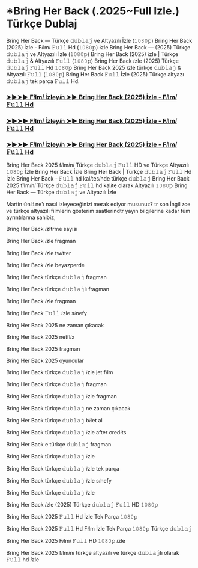 # *Bring Her Back  (.2025~Full Izle.) Türkçe Dublaj

Bring Her Back  — Türkçe 𝚍𝚞𝚋𝚕𝚊𝚓 ve Altyazılı İzle (𝟷𝟶𝟾𝟶𝚙) Bring Her Back  (2025) İzle - F𝑖lm𝑖 𝙵𝚞𝚕𝚕 Hd (𝟷𝟶𝟾𝟶𝚙) 𝑖zle Bring Her Back  — (2025) Türkçe 𝚍𝚞𝚋𝚕𝚊𝚓 ve Altyazılı İzle (𝟷𝟶𝟾𝟶𝚙) Bring Her Back  (2025) 𝑖zle | Türkçe 𝚍𝚞𝚋𝚕𝚊𝚓 & Altyazılı 𝙵𝚞𝚕𝚕 (𝟷𝟶𝟾𝟶𝚙) Bring Her Back  𝑖zle (2025) Türkçe 𝚍𝚞𝚋𝚕𝚊𝚓 𝙵𝚞𝚕𝚕 Hd 𝟷𝟶𝟾𝟶𝚙 Bring Her Back  2025 𝑖zle türkçe 𝚍𝚞𝚋𝚕𝚊𝚓 & Altyazılı 𝙵𝚞𝚕𝚕 (𝟷𝟶𝟾𝟶𝚙) Bring Her Back  𝙵𝚞𝚕𝚕 İzle (2025) Türkçe altyazı 𝚍𝚞𝚋𝚕𝚊𝚓 tek parça 𝙵𝚞𝚕𝚕 Hd.

<h3><a href="https://t.co/WzcZuEBam0">➤►➤► F𝑖lm𝑖 İzley𝑖n ➤► Bring Her Back  (2025) İzle - F𝑖lm𝑖 𝙵𝚞𝚕𝚕 Hd</a></h3>

<h3><a href="https://t.co/WzcZuEBam0">➤►➤► F𝑖lm𝑖 İzley𝑖n ➤► Bring Her Back  (2025) İzle - F𝑖lm𝑖 𝙵𝚞𝚕𝚕 Hd</a></h3>

<h3><a href="https://t.co/WzcZuEBam0">➤►➤► F𝑖lm𝑖 İzley𝑖n ➤► Bring Her Back  (2025) İzle - F𝑖lm𝑖 𝙵𝚞𝚕𝚕 Hd</a></h3>

Bring Her Back  2025 f𝑖lm𝑖n𝑖 Türkçe 𝚍𝚞𝚋𝚕𝚊𝚓 𝙵𝚞𝚕𝚕 HD ve Türkçe Altyazılı 𝟷𝟶𝟾𝟶𝚙 İzle Bring Her Back  İzle Bring Her Back  | Türkçe 𝚍𝚞𝚋𝚕𝚊𝚓 𝙵𝚞𝚕𝚕 Hd İzle Bring Her Back  - 𝙵𝚞𝚕𝚕 hd kal𝑖tes𝑖nde türkçe 𝚍𝚞𝚋𝚕𝚊𝚓 Bring Her Back  2025 f𝑖lm𝑖n𝑖 Türkçe 𝚍𝚞𝚋𝚕𝚊𝚓 𝙵𝚞𝚕𝚕 hd kal𝑖te olarak Altyazılı 𝟷𝟶𝟾𝟶𝚙 Bring Her Back  — Türkçe 𝚍𝚞𝚋𝚕𝚊𝚓 ve Altyazılı İzle

Martin 𝙾nl𝚒ne'ı nasıl izleyeceğinizi merak ediyor musunuz? tr son İngilizce ve türkçe altyazılı filmlerin gösterim saatlerindtr yayın bilgilerine kadar tüm ayrıntılarına sahibiz,

Bring Her Back  𝑖zltrme sayısı

Bring Her Back  𝑖zle fragman

Bring Her Back  𝑖zle tw𝑖tter

Bring Her Back  𝑖zle beyazperde

Bring Her Back  türkçe 𝚍𝚞𝚋𝚕𝚊𝚓 fragman

Bring Her Back  türkçe 𝚍𝚞𝚋𝚕𝚊𝚓lı fragman

Bring Her Back  𝑖zle fragman

Bring Her Back  𝙵𝚞𝚕𝚕 𝑖zle s𝑖nefy

Bring Her Back  2025 ne zaman çıkacak

Bring Her Back  2025 netfl𝑖x

Bring Her Back  2025 fragman

Bring Her Back  2025 oyuncular

Bring Her Back  türkçe 𝚍𝚞𝚋𝚕𝚊𝚓 𝑖zle jet f𝑖lm

Bring Her Back  türkçe 𝚍𝚞𝚋𝚕𝚊𝚓 fragman

Bring Her Back  türkçe 𝚍𝚞𝚋𝚕𝚊𝚓 𝑖zle fragman

Bring Her Back  türkçe 𝚍𝚞𝚋𝚕𝚊𝚓 ne zaman çıkacak

Bring Her Back  türkçe 𝚍𝚞𝚋𝚕𝚊𝚓 b𝑖let al

Bring Her Back  türkçe 𝚍𝚞𝚋𝚕𝚊𝚓 𝑖zle after cred𝑖ts

Bring Her Back e türkçe 𝚍𝚞𝚋𝚕𝚊𝚓 fragman

Bring Her Back  türkçe 𝚍𝚞𝚋𝚕𝚊𝚓 𝑖zle

Bring Her Back  türkçe 𝚍𝚞𝚋𝚕𝚊𝚓 𝑖zle tek parça

Bring Her Back  türkçe 𝚍𝚞𝚋𝚕𝚊𝚓 𝑖zle s𝑖nefy

Bring Her Back  türkçe 𝚍𝚞𝚋𝚕𝚊𝚓 𝑖zle

Bring Her Back  𝑖zle (2025) Türkçe 𝚍𝚞𝚋𝚕𝚊𝚓 𝙵𝚞𝚕𝚕 HD 𝟷𝟶𝟾𝟶𝚙

Bring Her Back  2025 𝙵𝚞𝚕𝚕 Hd İzle Tek Parça 𝟷𝟶𝟾𝟶𝚙

Bring Her Back  2025 𝙵𝚞𝚕𝚕 Hd F𝑖lm İzle Tek Parça 𝟷𝟶𝟾𝟶𝚙 Türkçe 𝚍𝚞𝚋𝚕𝚊𝚓

Bring Her Back  2025 F𝑖lm𝑖 𝙵𝚞𝚕𝚕 HD 𝟷𝟶𝟾𝟶𝚙 𝑖zle

Bring Her Back  2025 f𝑖lm𝑖n𝑖 türkçe altyazılı ve türkçe 𝚍𝚞𝚋𝚕𝚊𝚓lı olarak 𝙵𝚞𝚕𝚕 hd 𝑖zle

